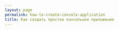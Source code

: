 ```yaml
---
layout: page
permalink: how-to-create-console-application
title: Как создать простое консольное приложение
---
```

